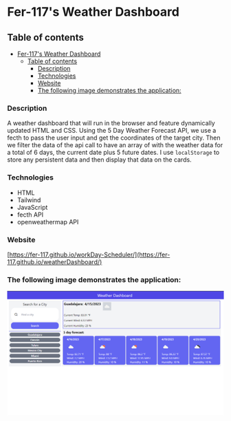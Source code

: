 # Fer-117's Weather Dashboard

## Table of contents

- [Fer-117's Weather Dashboard](#fer-117s-weather-dashboard)
  - [Table of contents](#table-of-contents)
    - [Description](#description)
    - [Technologies](#technologies)
    - [Website](#website)
    - [The following image demonstrates the application:](#the-following-image-demonstrates-the-application)

### Description

A weather dashboard that will run in the browser and feature dynamically updated HTML and CSS. Using the 5 Day Weather Forecast API, we use a fecth to pass the user input and get the coordinates of the target city. Then we filter the data of the api call to have an array of with the weather data for a total of 6 days, the current date plus 5 future dates. I use `localStorage` to store any persistent data and then display that data on the cards.

### Technologies

- HTML
- Tailwind
- JavaScript
- fecth API
- openweathermap API

### Website

[https://fer-117.github.io/workDay-Scheduler/](https://fer-117.github.io/weatherDashboard/)

### The following image demonstrates the application:

![A user searches for a city and the weather information for the current day as well as the following 5 days is displayed](./assets/workingApp.png)
